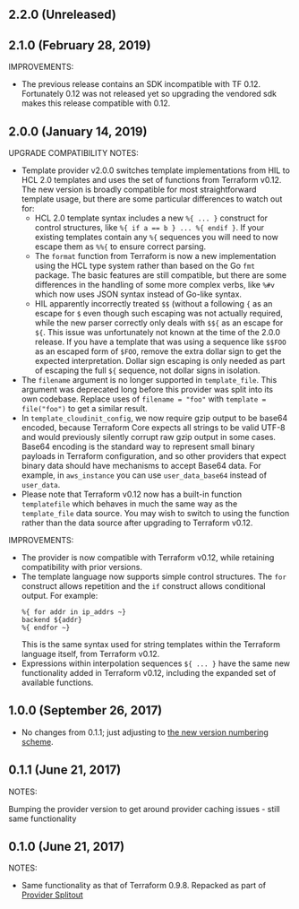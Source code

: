 ## 2.2.0 (Unreleased)
## 2.1.0 (February 28, 2019)

IMPROVEMENTS:

* The previous release contains an SDK incompatible with TF 0.12. Fortunately 0.12 was not released yet so upgrading the vendored sdk makes this release compatible with 0.12.

## 2.0.0 (January 14, 2019)

UPGRADE COMPATIBILITY NOTES:

* Template provider v2.0.0 switches template implementations from HIL to HCL 2.0 templates and uses the set of functions from Terraform v0.12. The new version is broadly compatible for most straightforward template usage, but there are some particular differences to watch out for:
  * HCL 2.0 template syntax includes a new `%{ ... }` construct for control structures, like `%{ if a == b } ... %{ endif }`. If your existing templates contain any `%{` sequences you will need to now escape them as `%%{` to ensure correct parsing.
  * The `format` function from Terraform is now a new implementation using the HCL type system rather than based on the Go `fmt` package. The basic features are still compatible, but there are some differences in the handling of some more complex verbs, like `%#v` which now uses JSON syntax instead of Go-like syntax.
  * HIL apparently incorrectly treated `$$` (without a following `{` as an escape for `$` even though such escaping was not actually required, while the new parser correctly only deals with `$${` as an escape for `${`. This issue was unfortunately not known at the time of the 2.0.0 release. If you have a template that was using a sequence like `$$FOO` as an escaped form of `$FOO`, remove the extra dollar sign to get the expected interpretation. Dollar sign escaping is only needed as part of escaping the full `${` sequence, not dollar signs in isolation.
* The `filename` argument is no longer supported in `template_file`. This argument was deprecated long before this provider was split into its own codebase. Replace uses of `filename = "foo"` with `template = file("foo")` to get a similar result.
* In `template_cloudinit_config`, we now require gzip output to be base64 encoded, because Terraform Core expects all strings to be valid UTF-8 and would previously silently corrupt raw gzip output in some cases. Base64 encoding is the standard way to represent small binary payloads in Terraform configuration, and so other providers that expect binary data should have mechanisms to accept Base64 data. For example, in `aws_instance` you can use `user_data_base64` instead of `user_data`.
* Please note that Terraform v0.12 now has a built-in function `templatefile` which behaves in much the same way as the `template_file` data source. You may wish to switch to using the function rather than the data source after upgrading to Terraform v0.12.

IMPROVEMENTS:

* The provider is now compatible with Terraform v0.12, while retaining compatibility with prior versions.
* The template language now supports simple control structures. The `for` construct allows repetition and the `if` construct allows conditional output. For example:
  ```
  %{ for addr in ip_addrs ~}
  backend ${addr}
  %{ endfor ~}
  ```
  This is the same syntax used for string templates within the Terraform language itself, from Terraform v0.12.
* Expressions within interpolation sequences `${ ... }` have the same new functionality added in Terraform v0.12, including the expanded set of available functions.

## 1.0.0 (September 26, 2017)

* No changes from 0.1.1; just adjusting to [the new version numbering scheme](https://www.hashicorp.com/blog/hashicorp-terraform-provider-versioning/).

## 0.1.1 (June 21, 2017)

NOTES:

Bumping the provider version to get around provider caching issues - still same functionality

## 0.1.0 (June 21, 2017)

NOTES:

* Same functionality as that of Terraform 0.9.8. Repacked as part of [Provider Splitout](https://www.hashicorp.com/blog/upcoming-provider-changes-in-terraform-0-10/)

